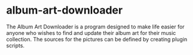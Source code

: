 # album-art-downloader
The Album Art Downloader is a program designed to make life easier for anyone who wishes to find and update their album art for their music collection. The sources for the pictures can be defined by creating plugin scripts.
